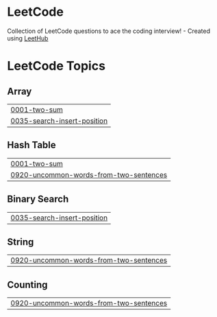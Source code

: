 # LeetCode
Collection of LeetCode questions to ace the coding interview! - Created using [LeetHub](https://github.com/QasimWani/LeetHub)

<!---LeetCode Topics Start-->
# LeetCode Topics
## Array
|  |
| ------- |
| [0001-two-sum](https://github.com/aksingh0108/LeetCode-GeeksforGeeks/tree/master/0001-two-sum) |
| [0035-search-insert-position](https://github.com/aksingh0108/LeetCode-GeeksforGeeks/tree/master/0035-search-insert-position) |
## Hash Table
|  |
| ------- |
| [0001-two-sum](https://github.com/aksingh0108/LeetCode-GeeksforGeeks/tree/master/0001-two-sum) |
| [0920-uncommon-words-from-two-sentences](https://github.com/aksingh0108/LeetCode-GeeksforGeeks/tree/master/0920-uncommon-words-from-two-sentences) |
## Binary Search
|  |
| ------- |
| [0035-search-insert-position](https://github.com/aksingh0108/LeetCode-GeeksforGeeks/tree/master/0035-search-insert-position) |
## String
|  |
| ------- |
| [0920-uncommon-words-from-two-sentences](https://github.com/aksingh0108/LeetCode-GeeksforGeeks/tree/master/0920-uncommon-words-from-two-sentences) |
## Counting
|  |
| ------- |
| [0920-uncommon-words-from-two-sentences](https://github.com/aksingh0108/LeetCode-GeeksforGeeks/tree/master/0920-uncommon-words-from-two-sentences) |
<!---LeetCode Topics End-->